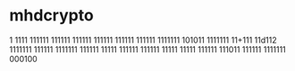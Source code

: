 
# mhdcrypto
1
1111
111111
111111
111111
111111
111111
111111
1111111
101011
1111111
11+111
11d112
1111111
111111
1111111
111111
11111
111111
111111
11111
11111
111111
111011
111111
1111111
000100
